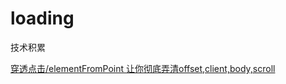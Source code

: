# loading
技术积累

<a href="https://github.com/Tronside/loading/issues/1" > 穿透点击/elementFromPoint </a>
<a href="#" target="_blank">让你彻底弄清offset,client,body,scroll</a>
